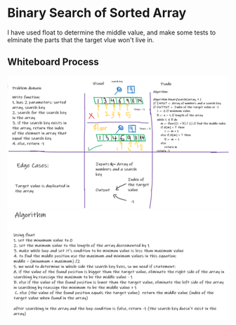 # Binary Search of Sorted Array

I have used float to determine the middle value, and make some tests to elminate the parts that the target vlue won't live in.

## Whiteboard Process 

![White Board](./imgs/WhiteBoard.png)
![Algorithms](./imgs/Algorithm.png)

